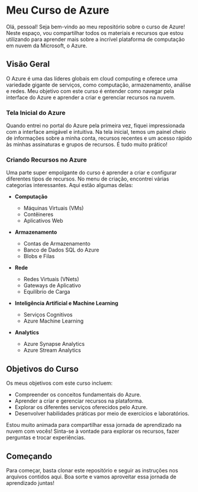 # Meu Curso de Azure

Olá, pessoal! Seja bem-vindo ao meu repositório sobre o curso de Azure! Neste espaço, vou compartilhar todos os materiais e recursos que estou utilizando para aprender mais sobre a incrível plataforma de computação em nuvem da Microsoft, o Azure.

## Visão Geral

O Azure é uma das líderes globais em cloud computing e oferece uma variedade gigante de serviços, como computação, armazenamento, análise e redes. Meu objetivo com este curso é entender como navegar pela interface do Azure e aprender a criar e gerenciar recursos na nuvem.

### Tela Inicial do Azure

Quando entrei no portal do Azure pela primeira vez, fiquei impressionada com a interface amigável e intuitiva. Na tela inicial, temos um painel cheio de informações sobre a minha conta, recursos recentes e um acesso rápido às minhas assinaturas e grupos de recursos. É tudo muito prático!

### Criando Recursos no Azure

Uma parte super empolgante do curso é aprender a criar e configurar diferentes tipos de recursos. No menu de criação, encontrei várias categorias interessantes. Aqui estão algumas delas:

- **Computação**
  - Máquinas Virtuais (VMs)
  - Contêineres
  - Aplicativos Web
  
- **Armazenamento**
  - Contas de Armazenamento
  - Banco de Dados SQL do Azure
  - Blobs e Filas
  
- **Rede**
  - Redes Virtuais (VNets)
  - Gateways de Aplicativo
  - Equilíbrio de Carga
  
- **Inteligência Artificial e Machine Learning**
  - Serviços Cognitivos
  - Azure Machine Learning
  
- **Analytics**
  - Azure Synapse Analytics
  - Azure Stream Analytics

## Objetivos do Curso

Os meus objetivos com este curso incluem:
- Compreender os conceitos fundamentais do Azure.
- Aprender a criar e gerenciar recursos na plataforma.
- Explorar os diferentes serviços oferecidos pelo Azure.
- Desenvolver habilidades práticas por meio de exercícios e laboratórios.

Estou muito animada para compartilhar essa jornada de aprendizado na nuvem com vocês! Sinta-se à vontade para explorar os recursos, fazer perguntas e trocar experiências.

## Começando

Para começar, basta clonar este repositório e seguir as instruções nos arquivos contidos aqui. Boa sorte e vamos aproveitar essa jornada de aprendizado juntas!
